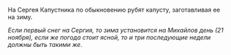 На Сергея Капустника по обыкновению рубят капусту, заготавливая ее на зиму.

_Если первый снег на Сергия, то зима установится на Михайлов день (21 ноября), если же погода стоит ясной, то и три последующие недели должны быть такими же_.